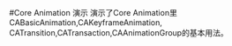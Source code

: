#Core Animation 演示
演示了Core Animation里CABasicAnimation,CAKeyframeAnimation, CATransition,CATransaction,CAAnimationGroup的基本用法。
